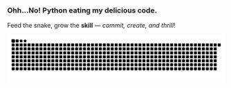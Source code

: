 ### Ohh...No!  **Python** eating my delicious code.

Feed the snake, grow the **skill** — _commit, create, and thrill_!

![Snake animation](dist/github-contribution-grid-snake.svg)

